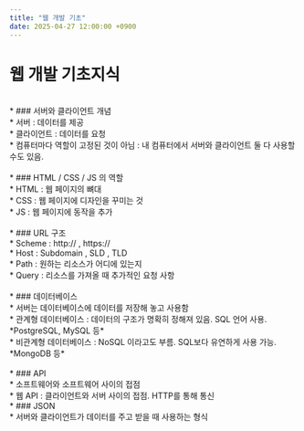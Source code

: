 ```yaml
---
title: "웹 개발 기초"
date: 2025-04-27 12:00:00 +0900
---
```


# 웹 개발 기초지식 
<br>
* ### 서버와 클라이언트 개념 <br>
  * 서버 : 데이터를 제공 <br>
  * 클라이언트 : 데이터를 요청 <br> 
  * 컴퓨터마다 역할이 고정된 것이 아님 : 내 컴퓨터에서 서버와 클라이언트 둘 다 사용할 수도 있음. <br>
<br> 
* ### HTML / CSS / JS 의 역할 <br>
  * HTML : 웹 페이지의 뼈대 <br>
  * CSS : 웹 페이지에 디자인을 꾸미는 것 <br>
  * JS : 웹 페이지에 동작을 추가 <br>
<br>
* ### URL 구조 <br>
  * Scheme : http:// , https:// <br>
  * Host : Subdomain , SLD , TLD <br>
  * Path : 원하는 리소스가 어디에 있는지<br>
  * Query : 리소스를 가져올 때 추가적인 요청 사항<br>
<br>
* ### 데이터베이스 <br>
  * 서버는 데이터베이스에 데이터를 저장해 놓고 사용함 <br>
  * 관계형 데이터베이스 : 데이터의 구조가 명확히 정해져 있음. SQL 언어 사용. <br>
    *PostgreSQL, MySQL 등* <br>
  * 비관계형 데이터베이스 : NoSQL 이라고도 부름. SQL보다 유연하게 사용 가능. <br>
    *MongoDB 등* <br>
 <br>
* ### API <br>
  * 소프트웨어와 소프트웨어 사이의 접점 <br>
  * 웹 API : 클라이언트와 서버 사이의 접점. HTTP를 통해 통신 <br>
* ### JSON <br>
  * 서버와 클라이언트가 데이터를 주고 받을 때 사용하는 형식 <br>
